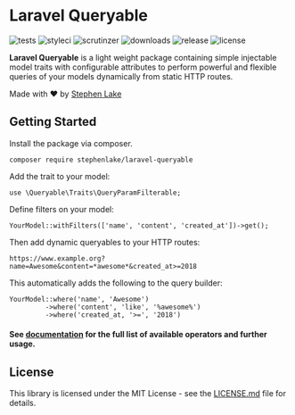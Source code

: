 # Laravel Queryable

![tests](https://img.shields.io/travis/stephenlake/laravel-queryable/master.svg?style=flat-square)
![styleci](https://github.styleci.io/repos/149042065/shield?branch=master&style=flat-square)
![scrutinzer](https://img.shields.io/scrutinizer/g/stephenlake/laravel-queryable.svg?style=flat-square)
![downloads](https://img.shields.io/packagist/dt/stephenlake/laravel-queryable.svg?style=flat-square)
![release](https://img.shields.io/github/release/stephenlake/laravel-queryable.svg?style=flat-square)
![license](https://img.shields.io/badge/license-MIT-blue.svg?style=flat-square)

**Laravel Queryable** is a light weight package containing simple injectable model traits with configurable attributes to perform powerful and flexible queries of your models dynamically from static HTTP routes.

Made with ❤️ by [Stephen Lake](http://stephenlake.github.io/)

## Getting Started

Install the package via composer.

    composer require stephenlake/laravel-queryable
    
Add the trait to your model:

    use \Queryable\Traits\QueryParamFilterable;

Define filters on your model:

    YourModel::withFilters(['name', 'content', 'created_at'])->get();

Then add dynamic queryables to your HTTP routes:

    https://www.example.org?name=Awesome&content=*awesome*&created_at>=2018

This automatically adds the following to the query builder:

    YourModel::where('name', 'Awesome')
             ->where('content', 'like', '%awesome%')
             ->where('created_at, '>=', '2018')
             
#### See [documentation](https://stephenlake.github.io/laravel-queryable/) for the full list of available operators and further usage.

## License

This library is licensed under the MIT License - see the [LICENSE.md](LICENSE.md) file for details.
